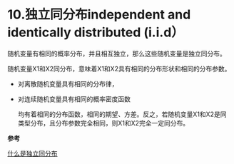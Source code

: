 # 10.独立同分布independent and identically distributed (i.i.d）
    
   随机变量有相同的概率分布，并且相互独立，那么这些随机变量是独立同分布。

   随机变量X1和X2同分布，意味着X1和X2具有相同的分布形状和相同的分布参数。

* 对离散随机变量具有相同的分布律，
* 对连续随机变量具有相同的概率密度函数
    
    均有着相同的分布函数，相同的期望、方差。反之，若随机变量X1和X2是同类型分布，且分布参数完全相同，则X1和X2完全一定同分布。

**参考**

[什么是独立同分布](https://blog.csdn.net/cheng1988shu/article/details/7905308?depth_1-utm_source=distribute.pc_relevant.none-task&utm_source=distribute.pc_relevant.none-task)